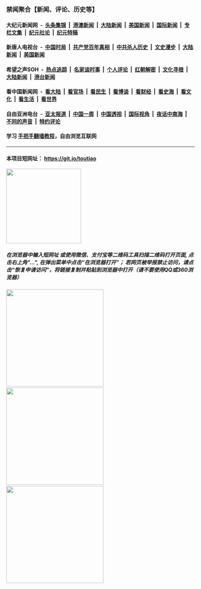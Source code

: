 ### 禁闻聚合【新闻、评论、历史等】

#### 大纪元新闻网 &nbsp;-&nbsp; [头条集锦](indexes/E头条集锦.md?t=02101044) &nbsp;|&nbsp; [港澳新闻](indexes/E港澳新闻.md?t=02101044)  &nbsp;|&nbsp; [大陆新闻](indexes/E大陆新闻.md?t=02101044) &nbsp;|&nbsp; [美国新闻](indexes/E美国新闻.md?t=02101044) &nbsp;|&nbsp; [国际新闻](indexes/E国际新闻.md?t=02101044) &nbsp;|&nbsp; [专栏文集](indexes/E专栏文集.md?t=02101044) &nbsp;|&nbsp; [纪元社论](indexes/E纪元社论.md?t=02101044) &nbsp;|&nbsp; [纪元特稿](indexes/E纪元特稿.md?t=02101044) 

#### 新唐人电视台 &nbsp;-&nbsp; [中国时局](indexes/N中国时局.md?t=02101044) &nbsp;|&nbsp; [共产党百年真相](indexes/N共产党百年真相.md?t=02101044) &nbsp;|&nbsp; [中共杀人历史](indexes/N中共杀人历史.md?t=02101044) &nbsp;|&nbsp; [文史漫步](indexes/N文史漫步.md?t=02101044) &nbsp;|&nbsp; [大陆新闻](indexes/N大陆新闻.md?t=02101044) &nbsp;|&nbsp; [美国新闻](indexes/N美国新闻.md?t=02101044)

#### 希望之声SOH &nbsp;-&nbsp; [热点追踪](indexes/H热点追踪.md?t=02101044) &nbsp;|&nbsp; [名家谈时事](indexes/H名家谈时事.md?t=02101044) &nbsp;|&nbsp; [个人评论](indexes/H个人评论.md?t=02101044)  &nbsp;|&nbsp; [红朝解密](indexes/H红朝解密.md?t=02101044) &nbsp;|&nbsp; [文化寻根](indexes/H文化寻根.md?t=02101044) &nbsp;|&nbsp; [大陆新闻](indexes/H大陆新闻.md?t=02101044) &nbsp;|&nbsp; [港台新闻](indexes/H港台新闻.md?t=02101044)

#### 看中国新闻网 &nbsp;-&nbsp; [看大陆](indexes/S看大陆.md?t=02101044) &nbsp;|&nbsp; [看官场](indexes/S看官场.md?t=02101044) &nbsp;|&nbsp; [看民生](indexes/S看民生.md?t=02101044)  &nbsp;|&nbsp; [看博谈](indexes/S看博谈.md?t=02101044) &nbsp;|&nbsp; [看财经](indexes/S看财经.md?t=02101044) &nbsp;|&nbsp; [看史海](indexes/S看史海.md?t=02101044) &nbsp;|&nbsp; [看文化](indexes/S看文化.md?t=02101044) &nbsp;|&nbsp; [看生活](indexes/S看生活.md?t=02101044) &nbsp;|&nbsp; [看世界](indexes/S看世界.md?t=02101044)

#### 自由亚洲电台 &nbsp;-&nbsp; [亚太报道](indexes/R亚太报道.md?t=02101044) &nbsp;|&nbsp; [中国一周](indexes/R中国一周.md?t=02101044) &nbsp;|&nbsp; [中国透视](indexes/R中国透视.md?t=02101044)  &nbsp;|&nbsp; [国际视角](indexes/R国际视角.md?t=02101044) &nbsp;|&nbsp; [夜话中南海](indexes/R夜话中南海.md?t=02101044) &nbsp;|&nbsp; [不同的声音](indexes/R不同的声音.md?t=02101044) &nbsp;|&nbsp; [特约评论](indexes/R特约评论.md?t=02101044)

#### 学习 [手把手翻墙教程](https://github.com/gfw-breaker/guides/wiki)，自由浏览互联网

----

#### 本项目短网址： https://git.io/toutiao
<img src="https://raw.githubusercontent.com/gfw-breaker/banned-news/master/scripts/img/qr.png" width="200px"/>  

##### 在浏览器中输入短网址 或使用微信、支付宝等二维码工具扫描二维码打开页面, 点击右上角"...", 在弹出菜单中点击“在浏览器打开”； 若网页被举报禁止访问，请点击“恢复申请访问”，将链接复制并粘贴到浏览器中打开（请不要使用QQ或360浏览器）

<img src="https://raw.githubusercontent.com/gfw-breaker/banned-news/master/scripts/img/1.png" width="260px"/> &nbsp; <img src="https://raw.githubusercontent.com/gfw-breaker/banned-news/master/scripts/img/2.png" width="260px"/> &nbsp; <img src="https://raw.githubusercontent.com/gfw-breaker/banned-news/master/scripts/img/3.png" width="260px"/>
